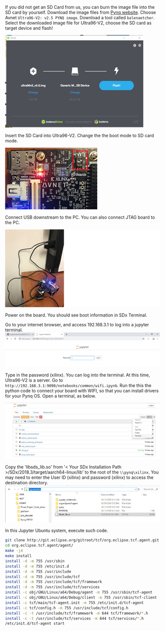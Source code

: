 If you did not get an SD Card from us, you can burn the image file into the SD card by yourself. Download the image files from [Pynq website](http://www.pynq.io/board.html). Choose Avnet `Ultra96-V2: v2.5 PYNQ image`. Download a tool called `balenaetcher`. Select the downloaded image file for Ultra96-V2, choose the SD card as target device and flash!

![](/img/flash.JPG)


Insert the SD Card into Ultra96-V2. Change the the boot mode to SD card mode. 

![](/img/sdmode.jpg)

Connect USB downstream to the PC. You can also connect JTAG board to the PC. 

![](/img/miniUSB.jpg)

Power on the board. You should see boot information in SDx Terminal.


Go to your internet browser, and access 192.168.3.1 to log into a jupyter terminal.
![](/img/jupyter.jpg)

 Type in the password (xilinx). You can log into the terminal. At this time, Ultra96-V2 is a server. Go to `http://192.168.3.1:9090/notebooks/common/wifi.ipynb`. Run the this the python code to connect your board with WIFI, so that you can install drivers for your Pynq OS. Open a terminal, as below.

![](/img/terminal.JPG)

Copy the 'libsds_lib.so' from '< Your SDx Installation Path >/SDx/2018.3/target/aarch64-linux/lib' to the root of the `\\pynq\xilinx`. You may need to enter the User ID (xilinx) and password (xilinx) to access the destination directory. 
![](/img/libs.jpg)

In this Jupyter Ubuntu system, execute such code.

````bash
git clone http://git.eclipse.org/gitroot/tcf/org.eclipse.tcf.agent.git
cd org.eclipse.tcf.agent/agent/
make -j4
make install
install -d -m 755 /usr/sbin
install -d -m 755 /etc/init.d
install -d -m 755 /usr/include
install -d -m 755 /usr/include/tcf
install -d -m 755 /usr/include/tcf/framework
install -d -m 755 /usr/include/tcf/services
install -c obj/GNU/Linux/a64/Debug/agent -m 755 /usr/sbin/tcf-agent
install -c obj/GNU/Linux/a64/Debug/client -m 755 /usr/sbin/tcf-client
install -c tcf/main/tcf-agent.init -m 755 /etc/init.d/tcf-agent
install -c tcf/config.h -m 755 /usr/include/tcf/config.h
install -c -t /usr/include/tcf/framework -m 644 tcf/framework/*.h
install -c -t /usr/include/tcf/services -m 644 tcf/services/*.h
/etc/init.d/tcf-agent start
````
